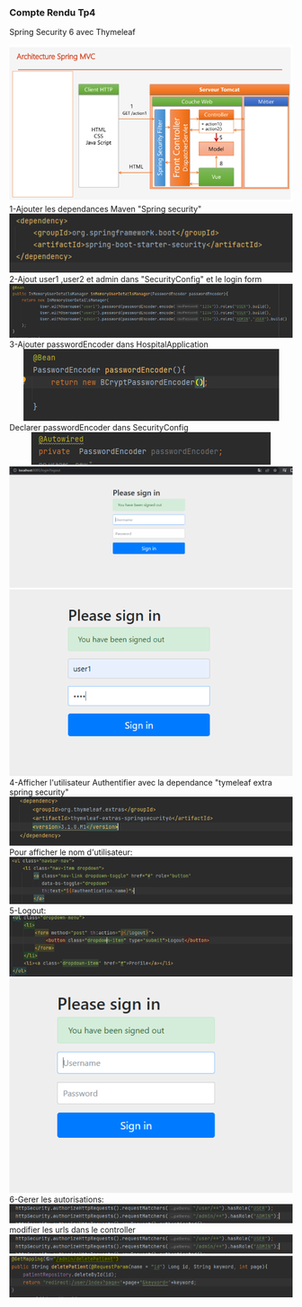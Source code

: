<h3>Compte Rendu Tp4</h3>
<p>
Spring Security 6 avec Thymeleaf<br>
<center><img src="assets/0.PNG"></center>
1-Ajouter les dependances Maven "Spring security"
<center><img src="assets/1.PNG"></center>
2-Ajout user1 ,user2 et admin dans "SecurityConfig" et le login form
<center><img src="assets/2.PNG"></center>
3-Ajouter passwordEncoder dans HospitalApplication
<center><img src="assets/2.1.PNG"></center>
Declarer passwordEncoder dans SecurityConfig
<center><img src="assets/2.2.PNG"></center>
<center><img src="assets/3.PNG"></center>
<center><img src="assets/5.PNG"></center>
4-Afficher l'utilisateur Authentifier avec la dependance "tymeleaf extra spring security"
<center><img src="assets/6.PNG"></center>
Pour afficher le nom d'utilisateur:
<center><img src="assets/7.PNG"></center>
5-Logout:
<center><img src="assets/8.PNG"></center>
<center><img src="assets/9.PNG"></center>
6-Gerer les autorisations:
<center><img src="assets/10.PNG"></center>
modifier les urls dans le controller 
<center><img src="assets/10.PNG"></center>
<center><img src="assets/11.PNG"></center>










